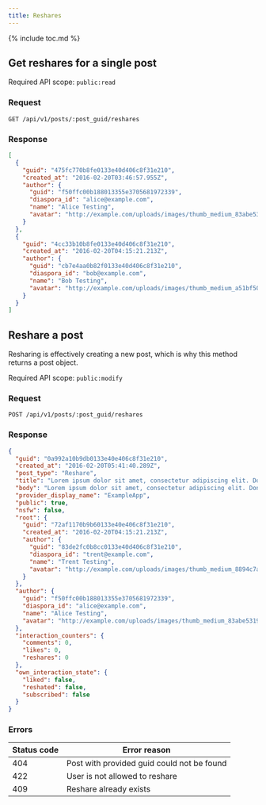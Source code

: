 ```yaml
---
title: Reshares
---
```


{% include toc.md %}

## Get reshares for a single post

Required API scope: `public:read`

### Request

~~~
GET /api/v1/posts/:post_guid/reshares
~~~

### Response

~~~json
[
  {
    "guid": "475fc770b8fe0133e40d406c8f31e210",
    "created_at": "2016-02-20T03:46:57.955Z",
    "author": {
      "guid": "f50ffc00b188013355e3705681972339",
      "diaspora_id": "alice@example.com",
      "name": "Alice Testing",
      "avatar": "http://example.com/uploads/images/thumb_medium_83abe5319ef830c2bd84.jpg"
    }
  },
  {
    "guid": "4cc33b10b8fe0133e40d406c8f31e210",
    "created_at": "2016-02-20T04:15:21.213Z",
    "author": {
      "guid": "cb7e4aa0b82f0133e40d406c8f31e210",
      "diaspora_id": "bob@example.com",
      "name": "Bob Testing",
      "avatar": "http://example.com/uploads/images/thumb_medium_a51bf501fe86c198c0b1.jpg"
    }
  }
]
~~~

## Reshare a post

Resharing is effectively creating a new post, which is why this method returns a post object.

Required API scope: `public:modify`

### Request

~~~
POST /api/v1/posts/:post_guid/reshares
~~~

### Response

~~~json
{
  "guid": "0a992a10b9db0133e40e406c8f31e210",
  "created_at": "2016-02-20T05:41:40.289Z",
  "post_type": "Reshare",
  "title": "Lorem ipsum dolor sit amet, consectetur adipiscing elit. Donec a di...",
  "body": "Lorem ipsum dolor sit amet, consectetur adipiscing elit. Donec a diam lectus. Sed sit amet ipsum mauris. Maecenas congue ligula ac quam viverra nec consectetur ante hendrerit. Donec et mollis dolor.",
  "provider_display_name": "ExampleApp",
  "public": true,
  "nsfw": false,
  "root": {
    "guid": "72af1170b9b60133e40e406c8f31e210",
    "created_at": "2016-02-20T04:15:21.213Z",
    "author": {
      "guid": "83de2fc0b8cc0133e40d406c8f31e210",
      "diaspora_id": "trent@example.com",
      "name": "Trent Testing",
      "avatar": "http://example.com/uploads/images/thumb_medium_8894c7a0b8cc0133e40d.jpg"
    }
  },
  "author": {
    "guid": "f50ffc00b188013355e3705681972339",
    "diaspora_id": "alice@example.com",
    "name": "Alice Testing",
    "avatar": "http://example.com/uploads/images/thumb_medium_83abe5319ef830c2bd84.jpg"
  },
  "interaction_counters": {
    "comments": 0,
    "likes": 0,
    "reshares": 0
  },
  "own_interaction_state": {
    "liked": false,
    "reshated": false,
    "subscribed": false
  }
}
~~~

### Errors

| Status code | Error reason                               |
| ----------- | ------------------------------------------ |
| 404         | Post with provided guid could not be found |
| 422         | User is not allowed to reshare             |
| 409         | Reshare already exists                     |